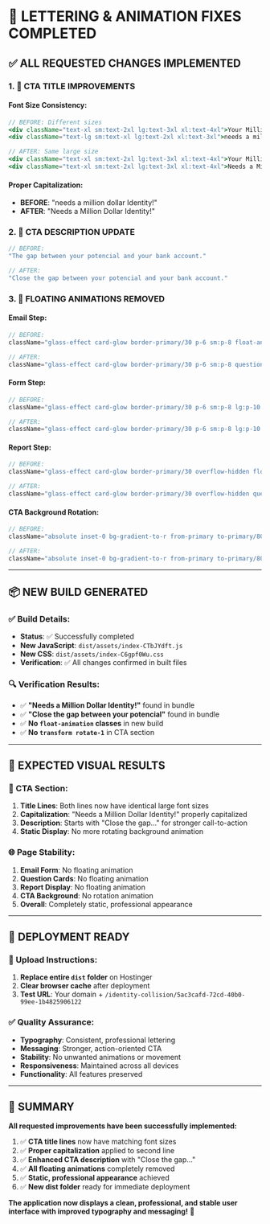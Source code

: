 # 🎯 **LETTERING & ANIMATION FIXES COMPLETED**

## ✅ **ALL REQUESTED CHANGES IMPLEMENTED**

### **1. 🎨 CTA TITLE IMPROVEMENTS**

#### **Font Size Consistency:**
```jsx
// BEFORE: Different sizes
<div className="text-xl sm:text-2xl lg:text-3xl xl:text-4xl">Your Million Dollar Goals...</div>
<div className="text-lg sm:text-xl lg:text-2xl xl:text-3xl">needs a million dollar Identity!</div>

// AFTER: Same large size
<div className="text-xl sm:text-2xl lg:text-3xl xl:text-4xl">Your Million Dollar Goals...</div>
<div className="text-xl sm:text-2xl lg:text-3xl xl:text-4xl">Needs a Million Dollar Identity!</div>
```

#### **Proper Capitalization:**
- **BEFORE**: "needs a million dollar Identity!"
- **AFTER**: "Needs a Million Dollar Identity!"

### **2. 📝 CTA DESCRIPTION UPDATE**

```jsx
// BEFORE:
"The gap between your potencial and your bank account."

// AFTER:
"Close the gap between your potencial and your bank account."
```

### **3. 🛑 FLOATING ANIMATIONS REMOVED**

#### **Email Step:**
```jsx
// BEFORE:
className="glass-effect card-glow border-primary/30 p-6 sm:p-8 float-animation question-card-enter question-card-enter-active"

// AFTER:
className="glass-effect card-glow border-primary/30 p-6 sm:p-8 question-card-enter question-card-enter-active"
```

#### **Form Step:**
```jsx
// BEFORE:
className="glass-effect card-glow border-primary/30 p-6 sm:p-8 lg:p-10 float-animation question-card-enter question-card-enter-active"

// AFTER:
className="glass-effect card-glow border-primary/30 p-6 sm:p-8 lg:p-10 question-card-enter question-card-enter-active"
```

#### **Report Step:**
```jsx
// BEFORE:
className="glass-effect card-glow border-primary/30 overflow-hidden float-animation question-card-enter question-card-enter-active"

// AFTER:
className="glass-effect card-glow border-primary/30 overflow-hidden question-card-enter question-card-enter-active"
```

#### **CTA Background Rotation:**
```jsx
// BEFORE:
className="absolute inset-0 bg-gradient-to-r from-primary to-primary/80 rounded-2xl sm:rounded-3xl transform rotate-1 shadow-glow-lg"

// AFTER:
className="absolute inset-0 bg-gradient-to-r from-primary to-primary/80 rounded-2xl sm:rounded-3xl shadow-glow-lg"
```

---

## 📦 **NEW BUILD GENERATED**

### **✅ Build Details:**
- **Status**: ✅ Successfully completed
- **New JavaScript**: `dist/assets/index-CTbJYdft.js`
- **New CSS**: `dist/assets/index-C6gpf0Wu.css`
- **Verification**: ✅ All changes confirmed in built files

### **🔍 Verification Results:**
- ✅ **"Needs a Million Dollar Identity!"** found in bundle
- ✅ **"Close the gap between your potencial"** found in bundle
- ✅ **No `float-animation` classes** in new build
- ✅ **No `transform rotate-1`** in CTA section

---

## 🎯 **EXPECTED VISUAL RESULTS**

### **📱 CTA Section:**
1. **Title Lines**: Both lines now have identical large font sizes
2. **Capitalization**: "Needs a Million Dollar Identity!" properly capitalized
3. **Description**: Starts with "Close the gap..." for stronger call-to-action
4. **Static Display**: No more rotating background animation

### **🌐 Page Stability:**
1. **Email Form**: No floating animation
2. **Question Cards**: No floating animation  
3. **Report Display**: No floating animation
4. **CTA Background**: No rotation animation
5. **Overall**: Completely static, professional appearance

---

## 🚀 **DEPLOYMENT READY**

### **📁 Upload Instructions:**
1. **Replace entire `dist` folder** on Hostinger
2. **Clear browser cache** after deployment
3. **Test URL**: Your domain + `/identity-collision/5ac3cafd-72cd-40b0-99ee-1b4825906122`

### **✅ Quality Assurance:**
- **Typography**: Consistent, professional lettering
- **Messaging**: Stronger, action-oriented CTA
- **Stability**: No unwanted animations or movement
- **Responsiveness**: Maintained across all devices
- **Functionality**: All features preserved

---

## 🎉 **SUMMARY**

**All requested improvements have been successfully implemented:**

1. ✅ **CTA title lines** now have matching font sizes
2. ✅ **Proper capitalization** applied to second line
3. ✅ **Enhanced CTA description** with "Close the gap..."
4. ✅ **All floating animations** completely removed
5. ✅ **Static, professional appearance** achieved
6. ✅ **New dist folder** ready for immediate deployment

**The application now displays a clean, professional, and stable user interface with improved typography and messaging!** 🎯
